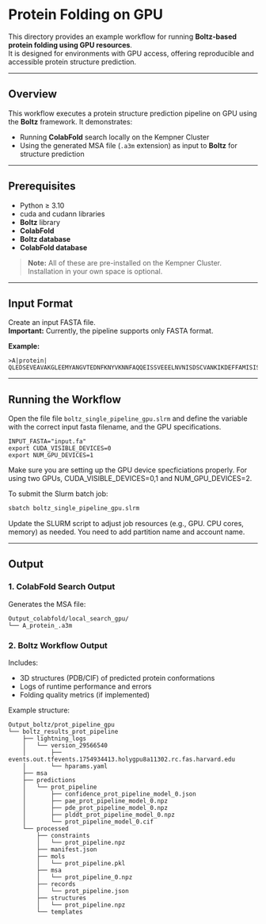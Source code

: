

# Protein Folding on GPU 

This directory provides an example workflow for running **Boltz-based protein folding using GPU resources**.  
It is designed for environments with GPU access, offering reproducible and accessible protein structure prediction.

---

## Overview

This workflow executes a protein structure prediction pipeline on GPU using the **Boltz** framework. It demonstrates:

- Running **ColabFold** search locally on the Kempner Cluster  
- Using the generated MSA file (`.a3m` extension) as input to **Boltz** for structure prediction

---

## Prerequisites

- Python ≥ 3.10
- cuda and cudann libraries
- **Boltz** library  
- **ColabFold**  
- **Boltz database**  
- **ColabFold database**  

> **Note:** All of these are pre-installed on the Kempner Cluster.  
> Installation in your own space is optional.

---

## Input Format

Create an input FASTA file.  
**Important:** Currently, the pipeline supports only FASTA format.

**Example:**
```fasta
>A|protein|
QLEDSEVEAVAKGLEEMYANGVTEDNFKNYVKNNFAQQEISSVEEELNVNISDSCVANKIKDEFFAMISISAIVKAAQKKAWKELAVTVLRFAKANGLKTNAIIVAGQLALWAVQCG
```

---

## Running the Workflow

Open the file file `boltz_single_pipeline_gpu.slrm` and define the variable with the correct input fasta filename, and the GPU specifications. 
```
INPUT_FASTA="input.fa"
export CUDA_VISIBLE_DEVICES=0
export NUM_GPU_DEVICES=1
```
Make sure you are setting up the GPU device specficiations properly. For using two GPUs, CUDA_VISIBLE_DEVICES=0,1 and NUM_GPU_DEVICES=2.

To submit the Slurm batch job:

```bash
sbatch boltz_single_pipeline_gpu.slrm
```

Update the SLURM script to adjust job resources (e.g., GPU. CPU cores, memory) as needed. You need to add partition name and account name. 

---

## Output

### 1. ColabFold Search Output
Generates the MSA file:
```
Output_colabfold/local_search_gpu/
└── A_protein_.a3m
```

### 2. Boltz Workflow Output
Includes:
- 3D structures (PDB/CIF) of predicted protein conformations  
- Logs of runtime performance and errors  
- Folding quality metrics (if implemented)  

Example structure:
```
Output_boltz/prot_pipeline_gpu
└── boltz_results_prot_pipeline
    ├── lightning_logs
    │   └── version_29566540
    │       ├── events.out.tfevents.1754934413.holygpu8a11302.rc.fas.harvard.edu
    │       └── hparams.yaml
    ├── msa
    ├── predictions
    │   └── prot_pipeline
    │       ├── confidence_prot_pipeline_model_0.json
    │       ├── pae_prot_pipeline_model_0.npz
    │       ├── pde_prot_pipeline_model_0.npz
    │       ├── plddt_prot_pipeline_model_0.npz
    │       └── prot_pipeline_model_0.cif
    └── processed
        ├── constraints
        │   └── prot_pipeline.npz
        ├── manifest.json
        ├── mols
        │   └── prot_pipeline.pkl
        ├── msa
        │   └── prot_pipeline_0.npz
        ├── records
        │   └── prot_pipeline.json
        ├── structures
        │   └── prot_pipeline.npz
        └── templates
```


